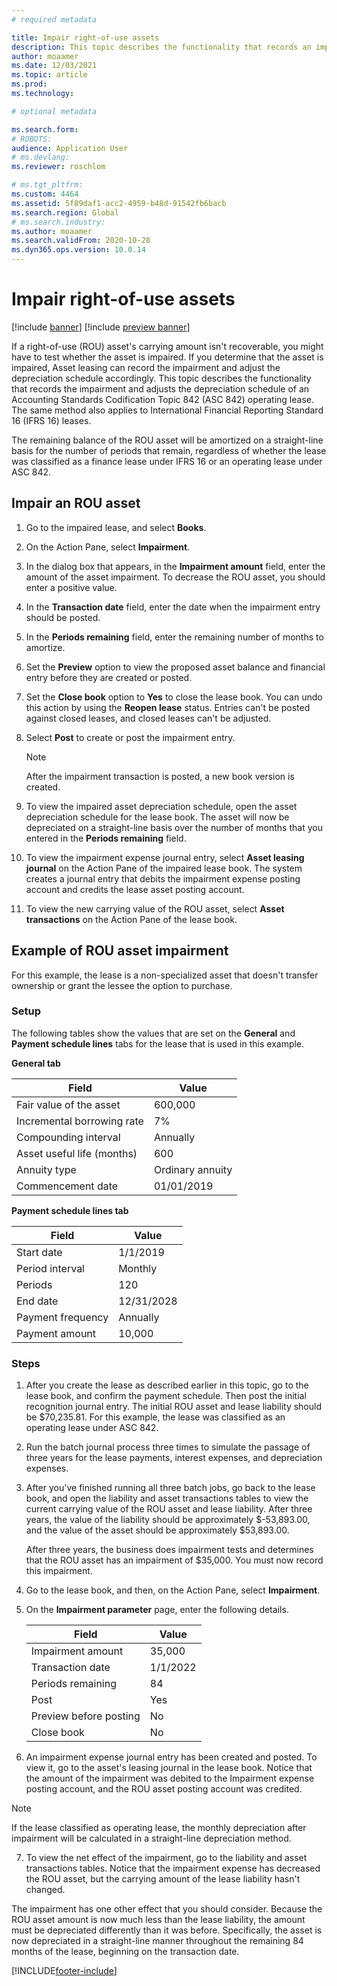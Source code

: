 ```yaml
---
# required metadata

title: Impair right-of-use assets
description: This topic describes the functionality that records an impairment and adjusts the asset depreciation schedule of an Accounting Standards Codification Topic 842 (ASC 842) operating lease.
author: moaamer
ms.date: 12/03/2021
ms.topic: article
ms.prod: 
ms.technology: 

# optional metadata

ms.search.form: 
# ROBOTS: 
audience: Application User
# ms.devlang: 
ms.reviewer: roschlom

# ms.tgt_pltfrm: 
ms.custom: 4464
ms.assetid: 5f89daf1-acc2-4959-b48d-91542fb6bacb
ms.search.region: Global
# ms.search.industry: 
ms.author: moaamer
ms.search.validFrom: 2020-10-28
ms.dyn365.ops.version: 10.0.14
---
```


# Impair right-of-use assets

[!include [banner](../includes/banner.md)]
[!include [preview banner](../includes/preview-banner.md)]

If a right-of-use (ROU) asset's carrying amount isn't recoverable, you might have to test whether the asset is impaired. If you determine that the asset is impaired, Asset leasing can record the impairment and adjust the depreciation schedule accordingly. This topic describes the functionality that records the impairment and adjusts the depreciation schedule of an Accounting Standards Codification Topic 842 (ASC 842) operating lease. The same method also applies to International Financial Reporting Standard 16 (IFRS 16) leases.

The remaining balance of the ROU asset will be amortized on a straight-line basis for the number of periods that remain, regardless of whether the lease was classified as a finance lease under IFRS 16 or an operating lease under ASC 842.

## Impair an ROU asset

1. Go to the impaired lease, and select **Books**.
2. On the Action Pane, select **Impairment**.
3. In the dialog box that appears, in the **Impairment amount** field, enter the amount of the asset impairment. To decrease the ROU asset, you should enter a positive value.
4. In the **Transaction date** field, enter the date when the impairment entry should be posted.
5. In the **Periods remaining** field, enter the remaining number of months to amortize.
6. Set the **Preview** option to view the proposed asset balance and financial entry before they are created or posted.
7. Set the **Close book** option to **Yes** to close the lease book. You can undo this action by using the **Reopen lease** status. Entries can't be posted against closed leases, and closed leases can't be adjusted. 
8. Select **Post** to create or post the impairment entry.

    > [!NOTE]
    > After the impairment transaction is posted, a new book version is created.

9. To view the impaired asset depreciation schedule, open the asset depreciation schedule for the lease book. The asset will now be depreciated on a straight-line basis over the number of months that you entered in the **Periods remaining** field.
10. To view the impairment expense journal entry, select **Asset leasing journal** on the Action Pane of the impaired lease book. The system creates a journal entry that debits the impairment expense posting account and credits the lease asset posting account. 
11. To view the new carrying value of the ROU asset, select **Asset transactions** on the Action Pane of the lease book.

## Example of ROU asset impairment

For this example, the lease is a non-specialized asset that doesn't transfer ownership or grant the lessee the option to purchase.

### Setup

The following tables show the values that are set on the **General** and **Payment schedule lines** tabs for the lease that is used in this example.

**General tab**

| Field                      | Value            |
|----------------------------|------------------|
| Fair value of the asset    | 600,000          |
| Incremental borrowing rate | 7%               |
| Compounding interval       | Annually         |
| Asset useful life (months) | 600              |
| Annuity type               | Ordinary annuity |
| Commencement date          | 01/01/2019       |

**Payment schedule lines tab**

| Field             | Value      |
|-------------------|------------|
| Start date        | 1/1/2019   |
| Period interval   | Monthly    |
| Periods           | 120        |
| End date          | 12/31/2028 |
| Payment frequency | Annually   |
| Payment amount    | 10,000     |

### Steps

1. After you create the lease as described earlier in this topic, go to the lease book, and confirm the payment schedule. Then post the initial recognition journal entry. The initial ROU asset and lease liability should be $70,235.81. For this example, the lease was classified as an operating lease under ASC 842.
2. Run the batch journal process three times to simulate the passage of three years for the lease payments, interest expenses, and depreciation expenses.
3. After you've finished running all three batch jobs, go back to the lease book, and open the liability and asset transactions tables to view the current carrying value of the ROU asset and lease liability. After three years, the value of the liability should be approximately $-53,893.00, and the value of the asset should be approximately $53,893.00. 

    After three years, the business does impairment tests and determines that the ROU asset has an impairment of $35,000. You must now record this impairment.
    
4. Go to the lease book, and then, on the Action Pane, select **Impairment**.
5. On the **Impairment parameter** page, enter the following details.

    | Field                  | Value    |
    |------------------------|----------|
    | Impairment amount      | 35,000   |
    | Transaction date       | 1/1/2022 |
    | Periods remaining      | 84       |
    | Post                   | Yes      |
    | Preview before posting | No       |
    | Close book             | No       |

6. An impairment expense journal entry has been created and posted. To view it, go to the asset's leasing journal in the lease book. Notice that the amount of the impairment was debited to the Impairment expense posting account, and the ROU asset posting account was credited.

> [!NOTE]
> If the lease classified as operating lease, the monthly depreciation after impairment will be calculated in a straight-line depreciation method.

7. To view the net effect of the impairment, go to the liability and asset transactions tables. Notice that the impairment expense has decreased the ROU asset, but the carrying amount of the lease liability hasn't changed.

The impairment has one other effect that you should consider. Because the ROU asset amount is now much less than the lease liability, the amount must be depreciated differently than it was before. Specifically, the asset is now depreciated in a straight-line manner throughout the remaining 84 months of the lease, beginning on the transaction date.


[!INCLUDE[footer-include](../../includes/footer-banner.md)]
